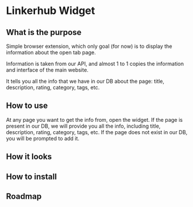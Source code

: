 # Linkerhub Widget

## What is the purpose

Simple browser extension, which only goal (for now) is to display the information
about the open tab page.

Information is taken from our API, and almost 1 to 1 copies the information and interface of the main website.

It tells you all the info that we have in our DB about the page: title, description, rating, category, tags, etc.

## How to use

At any page you want to get the info from, open the widget.
If the page is present in our DB, we will provide you all the info, including title, description, rating, category, tags, etc.
If the page does not exist in our DB, you will be prompted to add it.

## How it looks

## How to install

## Roadmap
